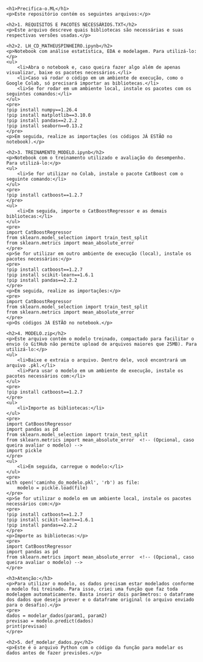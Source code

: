 </head>
<body>

    <h1>Precifica-o.ML</h1>
    <p>Este repositório contém os seguintes arquivos:</p>

    <h2>1. REQUISITOS E PACOTES NECESSÁRIOS.TXT</h2>
    <p>Este arquivo descreve quais bibliotecas são necessárias e suas respectivas versões usadas.</p>

    <h2>2. LH_CD_MATHEUSPINHEIRO.ipynb</h2>
    <p>Notebook com análise estatística, EDA e modelagem. Para utilizá-lo:</p>
    <ul>
        <li>Abra o notebook e, caso queira fazer algo além de apenas visualizar, baixe os pacotes necessários.</li>
        <li>Caso vá rodar o código em um ambiente de execução, como o Google Colab, só precisará importar as bibliotecas.</li>
        <li>Se for rodar em um ambiente local, instale os pacotes com os seguintes comandos:</li>
    </ul>
    <pre>
    !pip install numpy==1.26.4
    !pip install matplotlib==3.10.0
    !pip install pandas==2.2.2
    !pip install seaborn==0.13.2
    </pre>
    <p>Em seguida, realize as importações (os códigos JÁ ESTÃO no notebook).</p>

    <h2>3. TREINAMENTO_MODELO.ipynb</h2>
    <p>Notebook com o treinamento utilizado e avaliação do desempenho. Para utilizá-lo:</p>
    <ul>
        <li>Se for utilizar no Colab, instale o pacote CatBoost com o seguinte comando:</li>
    </ul>
    <pre>
    !pip install catboost==1.2.7
    </pre>
    <ul>
        <li>Em seguida, importe o CatBoostRegressor e as demais bibliotecas:</li>
    </ul>
    <pre>
    import CatBoostRegressor
    from sklearn.model_selection import train_test_split
    from sklearn.metrics import mean_absolute_error
    </pre>
    <p>Se for utilizar em outro ambiente de execução (local), instale os pacotes necessários:</p>
    <pre>
    !pip install catboost==1.2.7
    !pip install scikit-learn==1.6.1
    !pip install pandas==2.2.2
    </pre>
    <p>Em seguida, realize as importações:</p>
    <pre>
    import CatBoostRegressor
    from sklearn.model_selection import train_test_split
    from sklearn.metrics import mean_absolute_error
    </pre>
    <p>Os códigos JÁ ESTÃO no notebook.</p>

    <h2>4. MODELO.zip</h2>
    <p>Este arquivo contém o modelo treinado, compactado para facilitar o envio (o GitHub não permite upload de arquivos maiores que 25MB). Para utilizá-lo:</p>
    <ul>
        <li>Baixe e extraia o arquivo. Dentro dele, você encontrará um arquivo .pkl.</li>
        <li>Para usar o modelo em um ambiente de execução, instale os pacotes necessários com:</li>
    </ul>
    <pre>
    !pip install catboost==1.2.7
    </pre>
    <ul>
        <li>Importe as bibliotecas:</li>
    </ul>
    <pre>
    import CatBoostRegressor
    import pandas as pd
    from sklearn.model_selection import train_test_split
    from sklearn.metrics import mean_absolute_error  <!-- (Opcional, caso queira avaliar o modelo) -->
    import pickle
    </pre>
    <ul>
        <li>Em seguida, carregue o modelo:</li>
    </ul>
    <pre>
    with open('caminho_do_modelo.pkl', 'rb') as file:
        modelo = pickle.load(file)
    </pre>
    <p>Se for utilizar o modelo em um ambiente local, instale os pacotes necessários com:</p>
    <pre>
    !pip install catboost==1.2.7
    !pip install scikit-learn==1.6.1
    !pip install pandas==2.2.2
    </pre>
    <p>Importe as bibliotecas:</p>
    <pre>
    import CatBoostRegressor
    import pandas as pd
    from sklearn.metrics import mean_absolute_error  <!-- (Opcional, caso queira avaliar o modelo) -->
    </pre>

    <h3>Atenção:</h3>
    <p>Para utilizar o modelo, os dados precisam estar modelados conforme o modelo foi treinado. Para isso, criei uma função que faz toda modelagem automaticamente. Basta inserir dois parâmetros: o dataframe dos dados que deseja prever e o dataframe original (o arquivo enviado para o desafio).</p>
    <pre>
    dados = modelar_dados(param1, param2)
    previsao = modelo.predict(dados)
    print(previsao)
    </pre>

    <h2>5. def_modelar_dados.py</h2>
    <p>Este é o arquivo Python com o código da função para modelar os dados antes de fazer previsões.</p>

</body>
</html>
